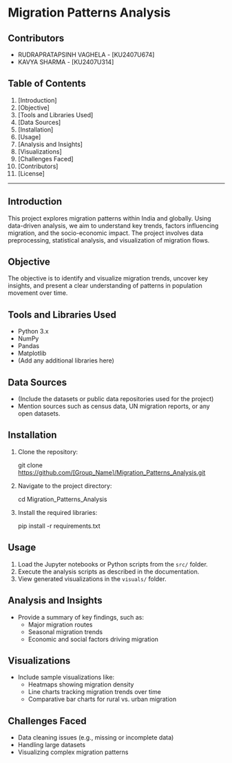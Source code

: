 
# Migration Patterns Analysis

## Contributors
- RUDRAPRATAPSINH VAGHELA - [KU2407U674]
- KAVYA SHARMA            - [KU2407U314]

## Table of Contents
1. [Introduction]
2. [Objective]
3. [Tools and Libraries Used]
4. [Data Sources]
5. [Installation]
6. [Usage]
7. [Analysis and Insights]
8. [Visualizations]
9. [Challenges Faced]
10. [Contributors]
11. [License]

---

## Introduction
This project explores migration patterns within India and globally. Using data-driven analysis, we aim to understand key trends, factors influencing migration, and the socio-economic impact. The project involves data preprocessing, statistical analysis, and visualization of migration flows.

## Objective
The objective is to identify and visualize migration trends, uncover key insights, and present a clear understanding of patterns in population movement over time.

## Tools and Libraries Used
- Python 3.x
- NumPy
- Pandas
- Matplotlib
- (Add any additional libraries here)

## Data Sources
- (Include the datasets or public data repositories used for the project)
- Mention sources such as census data, UN migration reports, or any open datasets.

## Installation
1. Clone the repository:

   git clone https://github.com/[Group_Name]/Migration_Patterns_Analysis.git

2. Navigate to the project directory:

   cd Migration_Patterns_Analysis

3. Install the required libraries:

   pip install -r requirements.txt


## Usage
1. Load the Jupyter notebooks or Python scripts from the `src/` folder.
2. Execute the analysis scripts as described in the documentation.
3. View generated visualizations in the `visuals/` folder.

## Analysis and Insights
- Provide a summary of key findings, such as:
  - Major migration routes
  - Seasonal migration trends
  - Economic and social factors driving migration

## Visualizations
- Include sample visualizations like:
  - Heatmaps showing migration density
  - Line charts tracking migration trends over time
  - Comparative bar charts for rural vs. urban migration

## Challenges Faced
- Data cleaning issues (e.g., missing or incomplete data)
- Handling large datasets
- Visualizing complex migration patterns


  
